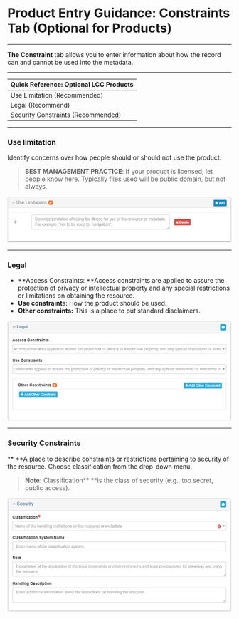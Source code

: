# Product Entry Guidance: Constraints Tab \(Optional for Products\)

---

**The Constraint** tab allows you to enter information about how the record can and cannot be used into the metadata.

---

| Quick Reference: Optional LCC Products |
| :--- |
| Use Limitation \(Recommended\) |
| Legal \(Recommend\) |
| Security Constraints \(Recommended\) |

---

### **Use limitation**

Identify concerns over how people should or should not use the product.

> **BEST MANAGEMENT PRACTICE**: If your product is licensed, let people know here. Typically files used will be public domain, but not always.

![](/assets/use_limitation.png)

---

### **Legal**

* **Access Constraints: **Access constraints are applied to assure the protection of privacy or intellectual property and any special restrictions or limitations on obtaining the resource.
* **Use constraint**s: How the product should be used.
* **Other constraints:** This is a place to put standard disclaimers.

![](/assets/legal.png)

---

### **Security Constraints**

** **A place to describe constraints or restrictions pertaining to security of the resource.  Choose classification from the drop-down menu.

> **Note:** Classification** **is the class of security \(e.g., top secret, public access\).

![](/assets/security.png)


